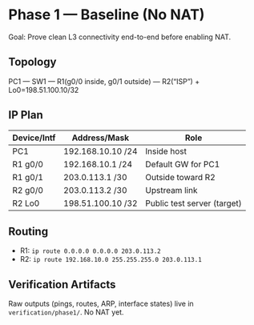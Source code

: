 # Phase 1 — Baseline (No NAT)
Goal: Prove clean L3 connectivity end-to-end before enabling NAT.

## Topology
PC1 — SW1 — R1(g0/0 inside, g0/1 outside) — R2(“ISP”) + Lo0=198.51.100.10/32

## IP Plan
| Device/Intf | Address/Mask        | Role                          |
|-------------|---------------------|-------------------------------|
| PC1         | 192.168.10.10 /24    | Inside host                   |
| R1 g0/0     | 192.168.10.1 /24    | Default GW for PC1            |
| R1 g0/1     | 203.0.113.1 /30     | Outside toward R2             |
| R2 g0/0     | 203.0.113.2 /30     | Upstream link                 |
| R2 Lo0      | 198.51.100.10 /32   | Public test server (target)   |

## Routing
- R1: `ip route 0.0.0.0 0.0.0.0 203.0.113.2`
- R2: `ip route 192.168.10.0 255.255.255.0 203.0.113.1`

## Verification Artifacts
Raw outputs (pings, routes, ARP, interface states) live in `verification/phase1/`. No NAT yet.
